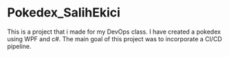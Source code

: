 # Pokedex_SalihEkici
This is a project that i made for my DevOps class.
I have created a pokedex using WPF and c#. The main goal of this project was to incorporate a CI/CD pipeline.
